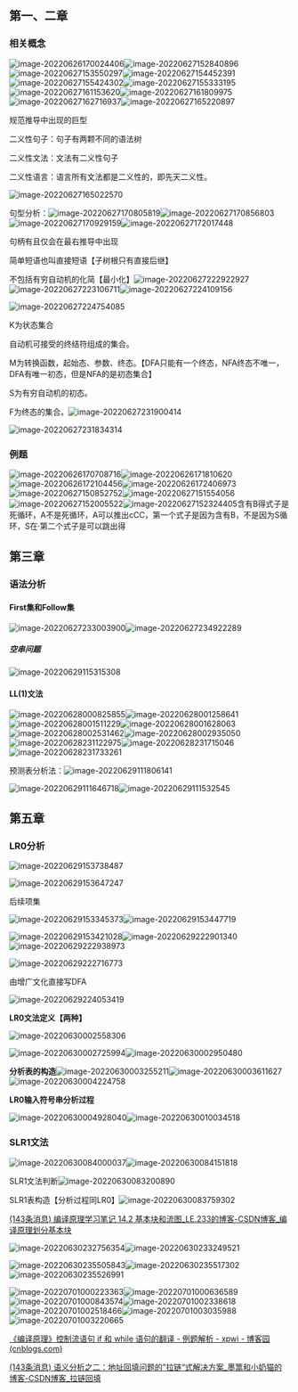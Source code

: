 ## 第一、二章

### 相关概念

![image-20220626170024406](../img/image-20220626170024406.png)![image-20220627152840896](../img/image-20220627152840896.png)![image-20220627153550297](../img/image-20220627153550297.png)![image-20220627154452391](../img/image-20220627154452391.png)![image-20220627155424302](../img/image-20220627155424302.png)![image-20220627155333195](../img/image-20220627155333195.png)![image-20220627161153620](../img/image-20220627161153620.png)![image-20220627161809975](../img/image-20220627161809975.png)![image-20220627162716937](../img/image-20220627162716937.png)![image-20220627165220897](../img/image-20220627165220897.png)

规范推导中出现的巨型

二义性句子：句子有两颗不同的语法树

二义性文法：文法有二义性句子

二义性语言：语言所有文法都是二义性的，即先天二义性。

![image-20220627165022570](../img/image-20220627165022570.png)

句型分析：![image-20220627170805819](../img/image-20220627170805819.png)![image-20220627170856803](../img/image-20220627170856803.png)![image-20220627170929159](../img/image-20220627170929159.png)![image-20220627172017448](../img/image-20220627172017448.png)

句柄有且仅会在最右推导中出现

简单短语也叫直接短语【子树根只有直接后继】



不包括有穷自动机的化简【最小化】![image-20220627222922927](../img/image-20220627222922927.png)![image-20220627223106711](../img/image-20220627223106711.png)![image-20220627224109156](../img/image-20220627224109156.png)

![image-20220627224754085](../img/image-20220627224754085.png)

K为状态集合

自动机可接受的终结符组成的集合。

M为转换函数，起始态、参数、终态。【DFA只能有一个终态，NFA终态不唯一，DFA有唯一初态，但是NFA的是初态集合】

S为有穷自动机的初态。

F为终态的集合。![image-20220627231900414](../img/image-20220627231900414.png)

![image-20220627231834314](../img/image-20220627231834314.png)



### 例题

![image-20220626170708716](../img/image-20220626170708716.png)![image-20220626171810620](../img/image-20220626171810620.png)![image-20220626172104456](../img/image-20220626172104456.png)![image-20220626172406973](../img/image-20220626172406973.png)![image-20220627150852752](../img/image-20220627150852752.png)![image-20220627151554056](../img/image-20220627151554056.png)![image-20220627152005522](../img/image-20220627152005522.png)![image-20220627152324405](../img/image-20220627152324405.png)含有B得式子是死循环，A不是死循环，A可以推出cCC，第一个式子是因为含有B，不是因为S循环，S在·第二个式子是可以跳出得



## 第三章

### 语法分析

#### First集和Follow集

![image-20220627233003900](../img/image-20220627233003900.png)![image-20220627234922289](../img/image-20220627234922289.png)

##### 空串问题

![image-20220629115315308](../img/image-20220629115315308.png)



#### LL(1)文法

![image-20220628000825855](../img/image-20220628000825855.png)![image-20220628001258641](../img/image-20220628001258641.png)![image-20220628001511229](../img/image-20220628001511229.png)![image-20220628001628063](../img/image-20220628001628063.png)![image-20220628002531462](../img/image-20220628002531462.png)![image-20220628002935050](../img/image-20220628002935050.png)![image-20220628231122975](../img/image-20220628231122975.png)![image-20220628231715046](../img/image-20220628231715046.png)![image-20220628231733261](../img/image-20220628231733261.png)

预测表分析法：![image-20220629111806141](../img/image-20220629111806141.png)

![image-20220629111646718](../img/image-20220629111646718.png)![image-20220629111532545](../img/image-20220629111532545.png)



## 第五章

### LR0分析

![image-20220629153738487](../img/image-20220629153738487.png)

![image-20220629153647247](../img/image-20220629153647247.png)

后续项集

![image-20220629153345373](../img/image-20220629153345373.png)![image-20220629153447719](../img/image-20220629153447719.png)

![image-20220629153421028](../img/image-20220629153421028.png)![image-20220629222901340](../img/image-20220629222901340.png)![image-20220629222938973](../img/image-20220629222938973.png)

![image-20220629222716773](../img/image-20220629222716773.png)

由增广文化直接写DFA

![image-20220629224053419](../img/image-20220629224053419.png)

**LR0文法定义【两种】**

![image-20220630002558306](../img/image-20220630002558306.png)

![image-20220630002725994](../img/image-20220630002725994.png)![image-20220630002950480](../img/image-20220630002950480.png)



**分析表的构造**![image-20220630003255211](../img/image-20220630003255211.png)![image-20220630003611627](../img/image-20220630003611627.png)![image-20220630004224758](../img/image-20220630004224758.png)

**LR0输入符号串分析过程**

![image-20220630004928040](../img/image-20220630004928040.png)![image-20220630010034518](../img/image-20220630010034518.png)

### SLR1文法

![image-20220630084000037](../img/image-20220630084000037.png)![image-20220630084151818](../img/image-20220630084151818.png)

SLR1文法判断![image-20220630083200890](../img/image-20220630083200890.png)

SLR1表构造【分析过程同LR0】![image-20220630083759302](../img/image-20220630083759302.png)

[(143条消息) 编译原理学习笔记 14.2 基本块和流图_LE.233的博客-CSDN博客_编译原理划分基本块](https://blog.csdn.net/weixin_45755666/article/details/111293291)

![image-20220630232756354](../img/image-20220630232756354.png)![image-20220630233249521](../img/image-20220630233249521.png)

![image-20220630235505843](../img/image-20220630235505843.png)![image-20220630235517302](../img/image-20220630235517302.png)![image-20220630235526991](../img/image-20220630235526991.png)

![image-20220701000223363](../img/image-20220701000223363.png)![image-20220701000636589](../img/image-20220701000636589.png)![image-20220701000843574](../img/image-20220701000843574.png)![image-20220701002338618](../img/image-20220701002338618.png)![image-20220701002518466](../img/image-20220701002518466.png)![image-20220701003035988](../img/image-20220701003035988.png)![image-20220701003220665](../img/image-20220701003220665.png)

[《编译原理》控制流语句 if 和 while 语句的翻译 - 例题解析 - xpwi - 博客园 (cnblogs.com)](https://www.cnblogs.com/xpwi/p/11072234.html)

[(143条消息) 语义分析之二：地址回填问题的”拉链“式解决方案_墨篙和小奶猫的博客-CSDN博客_拉链回填](https://blog.csdn.net/roger_ranger/article/details/78768654)
